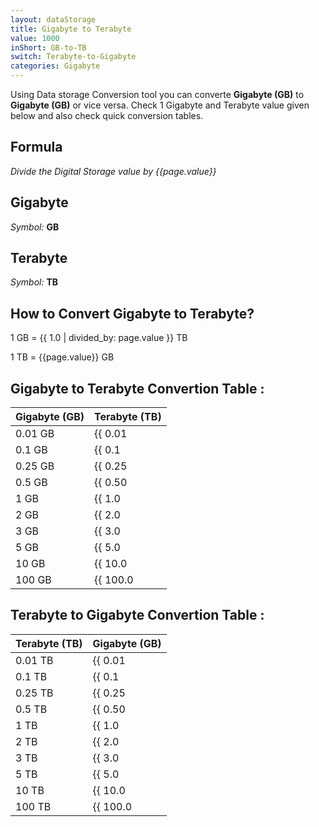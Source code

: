 ```yaml
---
layout: dataStorage
title: Gigabyte to Terabyte
value: 1000
inShort: GB-to-TB
switch: Terabyte-to-Gigabyte
categories: Gigabyte
---
```


Using Data storage Conversion tool you can converte **Gigabyte (GB)** to **Gigabyte (GB)** or vice versa. Check 1 Gigabyte and Terabyte value given below and also check quick conversion tables.

## Formula
*Divide the Digital Storage value by {{page.value}}*

## Gigabyte
*Symbol:* **GB**

## Terabyte
*Symbol:* **TB**

## How to Convert Gigabyte to Terabyte?

1 GB = {{ 1.0 | divided_by: page.value }} TB

1 TB = {{page.value}} GB


## Gigabyte to Terabyte Convertion Table :

| Gigabyte (GB) | Terabyte (TB) |
| ---- | ---- |
| 0.01 GB | {{ 0.01 | divided_by: page.value | round: 12 }} TB |
| 0.1 GB | {{ 0.1 | divided_by: page.value | round: 12 }} TB |
| 0.25 GB | {{ 0.25 | divided_by: page.value | round: 12 }} TB |
| 0.5 GB | {{ 0.50 | divided_by: page.value | round: 12 }} TB |
| 1 GB | {{ 1.0 | divided_by: page.value | round: 12 }} TB |
| 2 GB | {{ 2.0 | divided_by: page.value | round: 12 }} TB |
| 3 GB | {{ 3.0 | divided_by: page.value | round: 12 }} TB |
| 5 GB | {{ 5.0 | divided_by: page.value | round: 12 }} TB |
| 10 GB | {{ 10.0 | divided_by: page.value | round: 12 }} TB |
| 100 GB | {{ 100.0 | divided_by: page.value | round: 12 }} TB |

## Terabyte to Gigabyte Convertion Table :

| Terabyte (TB) | Gigabyte (GB) |
| ---- | ---- |
| 0.01 TB | {{ 0.01 | times: page.value | round: 12 }} GB |
| 0.1 TB | {{ 0.1 | times: page.value | round: 12 }} GB |
| 0.25 TB | {{ 0.25 | times: page.value | round: 12 }} GB |
| 0.5 TB | {{ 0.50 | times: page.value | round: 12 }} GB |
| 1 TB | {{ 1.0 | times: page.value | round: 12 }} GB |
| 2 TB | {{ 2.0 | times: page.value | round: 12 }} GB |
| 3 TB | {{ 3.0 | times: page.value | round: 12 }} GB |
| 5 TB | {{ 5.0 | times: page.value | round: 12 }} GB |
| 10 TB | {{ 10.0 | times: page.value | round: 12 }} GB |
| 100 TB | {{ 100.0 | times: page.value | round: 12 }} GB |


<script>
document.getElementById('selectInput')[12].selected = true
document.getElementById('selectOutput')[16].selected = true
</script>
